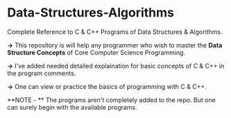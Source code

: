 # Data-Structures-Algorithms
Complete Reference to C &amp; C++ Programs of Data Structures &amp; Algorithms.

**->** This repository is will help any programmer who wish to master the **Data Structure Concepts** of Core Computer Science Programming.

**->** I've added needed detailed explaination for basic concepts of C & C++ in the program comments. 

**->** One can view or practice the basics of programming with C & C++.

**NOTE - ** The programs aren't completely added to the repo. But one can surely begin with the available programs.
